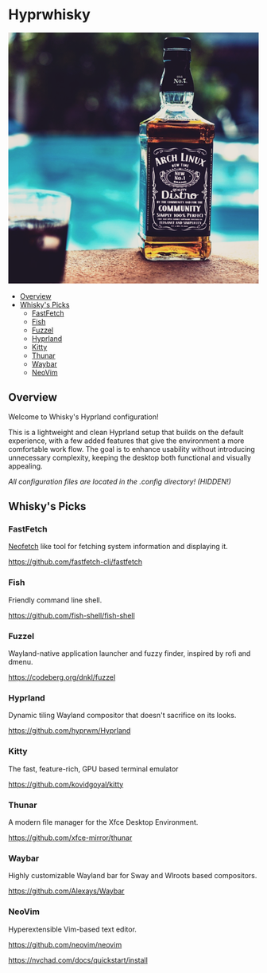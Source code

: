 # Hyprwhisky

![image](.assets/archwhiskey.png)

<!-- vim-markdown-toc GFM -->

* [Overview](#overview)
* [Whisky's Picks](#whiskys-picks)
  * [FastFetch](#fastfetch)
  * [Fish](#fish)
  * [Fuzzel](#fuzzel)
  * [Hyprland](#hyprland)
  * [Kitty](#kitty)
  * [Thunar](#thunar)
  * [Waybar](#waybar)
  * [NeoVim](#neovim)

<!-- vim-markdown-toc -->
## Overview

Welcome to Whisky's Hyprland configuration!

This is a lightweight and clean Hyprland setup that builds on the default
experience, with a few added features that give the environment a more
comfortable work flow. The goal is to enhance usability without introducing
unnecessary complexity, keeping the desktop both functional and visually
appealing.

*All configuration files are located in the .config directory! (HIDDEN!)*

## Whisky's Picks

### FastFetch

[Neofetch](https://github.com/dylanaraps/neofetch) like tool for fetching system information and displaying it.

<https://github.com/fastfetch-cli/fastfetch>

### Fish

Friendly command line shell.

<https://github.com/fish-shell/fish-shell>

### Fuzzel

Wayland-native application launcher and fuzzy finder, inspired by rofi and dmenu.

<https://codeberg.org/dnkl/fuzzel>

### Hyprland

Dynamic tiling Wayland compositor that doesn't sacrifice on its looks.

<https://github.com/hyprwm/Hyprland>

### Kitty

The fast, feature-rich, GPU based terminal emulator

<https://github.com/kovidgoyal/kitty>

### Thunar

A modern file manager for the Xfce Desktop Environment.

<https://github.com/xfce-mirror/thunar>

### Waybar

Highly customizable Wayland bar for Sway and Wlroots based compositors.

<https://github.com/Alexays/Waybar>

### NeoVim

Hyperextensible Vim-based text editor.

<https://github.com/neovim/neovim>

<https://nvchad.com/docs/quickstart/install>
